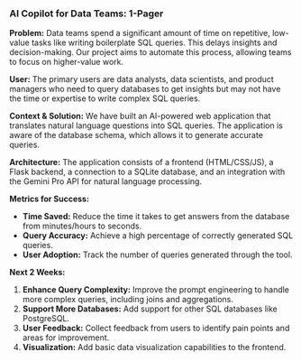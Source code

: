 ### AI Copilot for Data Teams: 1-Pager

**Problem:**
Data teams spend a significant amount of time on repetitive, low-value tasks like writing boilerplate SQL queries. This delays insights and decision-making. Our project aims to automate this process, allowing teams to focus on higher-value work.

**User:**
The primary users are data analysts, data scientists, and product managers who need to query databases to get insights but may not have the time or expertise to write complex SQL queries.

**Context & Solution:**
We have built an AI-powered web application that translates natural language questions into SQL queries. The application is aware of the database schema, which allows it to generate accurate queries.

**Architecture:**
The application consists of a frontend (HTML/CSS/JS), a Flask backend, a connection to a SQLite database, and an integration with the Gemini Pro API for natural language processing.

**Metrics for Success:**
- **Time Saved:** Reduce the time it takes to get answers from the database from minutes/hours to seconds.
- **Query Accuracy:** Achieve a high percentage of correctly generated SQL queries.
- **User Adoption:** Track the number of queries generated through the tool.

**Next 2 Weeks:**
1.  **Enhance Query Complexity:** Improve the prompt engineering to handle more complex queries, including joins and aggregations.
2.  **Support More Databases:** Add support for other SQL databases like PostgreSQL.
3.  **User Feedback:** Collect feedback from users to identify pain points and areas for improvement.
4.  **Visualization:** Add basic data visualization capabilities to the frontend.
